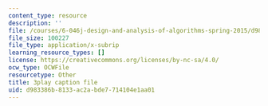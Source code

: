 ```yaml
---
content_type: resource
description: ''
file: /courses/6-046j-design-and-analysis-of-algorithms-spring-2015/d983386b8133ac2abde7714104e1aa01_z0lJ2k0sl1g.srt
file_size: 100227
file_type: application/x-subrip
learning_resource_types: []
license: https://creativecommons.org/licenses/by-nc-sa/4.0/
ocw_type: OCWFile
resourcetype: Other
title: 3play caption file
uid: d983386b-8133-ac2a-bde7-714104e1aa01
---
```

